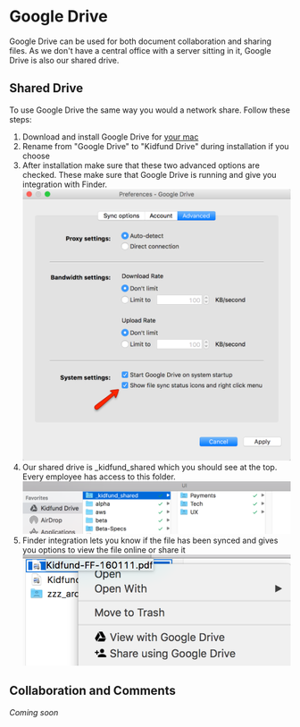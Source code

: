 # Google Drive

Google Drive can be used for both document collaboration and sharing files. As we don't have a central office with a server sitting in it, Google Drive is also our shared drive.

## Shared Drive

To use Google Drive the same way you would a network share. Follow these steps:

1. Download and install Google Drive for [your mac](https://www.google.com/drive/download/ "your mac")
2. Rename from "Google Drive" to "Kidfund Drive" during installation if you choose
3. After installation make sure that these two advanced options are checked. These make sure that Google Drive is running and give you integration with Finder. ![](2016-01-21_1351.png)
4. Our shared drive is _kidfund_shared which you should see at the top. Every employee has access to this folder. ![](2016-01-21_1356.png)
5. Finder integration lets you know if the file has been synced and gives you options to view the file online or share it ![](2016-01-21_1357.png)

## Collaboration and Comments

*Coming soon*